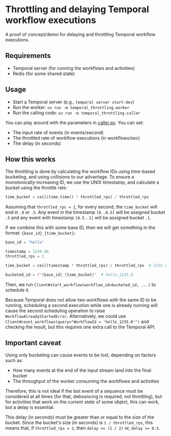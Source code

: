 # Throttling and delaying Temporal workflow executions

A proof of concept/demo for delaying and throttling Temporal workflow executions.

## Requirements

- Temporal server (for running the workflows and activities)
- Redis (for some shared state)

## Usage

- Start a Temporal server (e.g., `temporal server start-dev`)
- Run the worker: `uv run -m temporal_throttling.worker`
- Run the calling code: `uv run -m temporal_throttling.caller`

You can play around with the parameters in [caller.py](./temporal_throttling/caller.py). You can set:

- The input rate of events (in events/second)
- The throttled rate of workflow executions (in workflows/sec)
- The delay (in seconds)

## How this works

The throttling is done by calculating the workflow IDs using time-based bucketing, and using collisions to our advantage. To ensure a monotonically-increasing ID, we use the UNIX timestamp, and calculate a bucket using the throttle rate:

```python
time_bucket = ceil(time.time() * throttled_rps) / throttled_rps
```

Assuming that `throttled_rps = 2`, for every second, the `time_bucket` will end in `.0` or `.5`. Any event in the timestamp `[0..0.5[` will be assigned bucket `.5` and any event with timestamp `[0.5..1[` will be assigned bucket `.1`.

If we combine this with some base ID, then we will get something in the format: `{base_id}_{time_bucket}`:

```python
base_id = "hello"

timestamp = 1234.56
throttled_rps = 2

time_bucket = ceil(timestamp * throttled_rps) / throttled_rps  # 1235.0

bucketed_id = f"{base_id}_{time_bucket}"  # hello_1235.0
```

Then, we run `Client#start_workflow(workflow_id=bucketed_id, ...)` to schedule it.

Because Temporal does not allow two workflows with the same ID to be running, scheduling a second execution while one is already running will cause the second scheduling operation to raise `WorkflowAlreadyStartedError`. Alternatively, we could use `Client#count_workflows(query="WorkflowId = 'hello_1235.0'")` and checking the result, but this requires one extra call to the Temporal API.

## Important caveat

Using only bucketing can cause events to be lost, depending on factors such as:

- How many events at the end of the input stream land into the final bucket
- The throughput of the worker consuming the workflows and activities

Therefore, this is not ideal if the last event of a sequence must be considered at all times (for that, debouncing is required, not throttling), but for activities that work on the _current state_ of some object, this can work, but a delay is essential.

This delay (in seconds) must be greater than or equal to the size of the bucket. Since the bucket's size (in seconds) is `1 / throttled_rps`, this means that, if `throttled_rps = 2`, then `delay >= (1 / 2)` or, `delay >= 0.5`.

